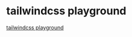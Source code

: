 # tailwindcss playground

[tailwindcss playground](https://zweifisch.github.io/tailwindcss-playground/)
